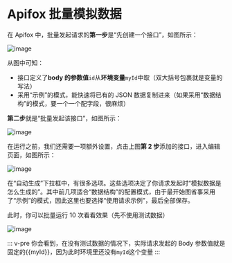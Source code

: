# Apifox 批量模拟数据

在 Apifox 中，批量发起请求的**第一步**是“先创建一个接口”，如图所示：

![image](https://felbry.github.io/picx-images-hosting/image.64e4e768ib.webp)

从图中可知：

- 接口定义了**body 的参数值**`id`从**环境变量**`myId`中取（双大括号包裹就是变量的写法）
- 采用“示例”的模式，能快速将已有的 JSON 数据复制进来（如果采用“数据结构”的模式，要一个一个配字段，很麻烦）

**第二步**就是“批量发起该接口”，如图所示：

![image](https://felbry.github.io/picx-images-hosting/image.9kgg6aatfk.webp)

在运行之前，我们还需要一项额外设置，点击上图**第 2 步**添加的接口，进入编辑页面，如图所示：

![image](https://felbry.github.io/picx-images-hosting/image.sz7ti5bu0.webp)

在“自动生成”下拉框中，有很多选项。这些选项决定了你请求发起时“模拟数据是怎么生成的”。其中前几项适合“数据结构”的配置模式，由于最开始图省事采用了“示例”的模式，因此这里也要选择“使用请求示例”，最后全部保存。

此时，你可以批量运行 10 次看看效果（先不使用测试数据）

![image](https://felbry.github.io/picx-images-hosting/image.2rvejuhle0.webp)

::: v-pre
你会看到，在没有测试数据的情况下，实际请求发起的 Body 参数值就是固定的{{myId}}，因为此时环境里还没有`myId`这个变量
:::

